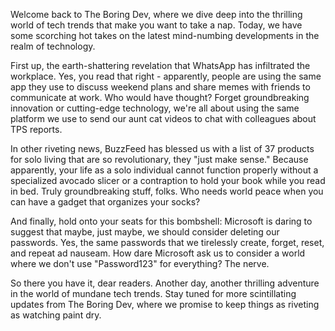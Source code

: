 Welcome back to The Boring Dev, where we dive deep into the thrilling world of tech trends that make you want to take a nap. Today, we have some scorching hot takes on the latest mind-numbing developments in the realm of technology.

First up, the earth-shattering revelation that WhatsApp has infiltrated the workplace. Yes, you read that right - apparently, people are using the same app they use to discuss weekend plans and share memes with friends to communicate at work. Who would have thought? Forget groundbreaking innovation or cutting-edge technology, we're all about using the same platform we use to send our aunt cat videos to chat with colleagues about TPS reports.

In other riveting news, BuzzFeed has blessed us with a list of 37 products for solo living that are so revolutionary, they "just make sense." Because apparently, your life as a solo individual cannot function properly without a specialized avocado slicer or a contraption to hold your book while you read in bed. Truly groundbreaking stuff, folks. Who needs world peace when you can have a gadget that organizes your socks?

And finally, hold onto your seats for this bombshell: Microsoft is daring to suggest that maybe, just maybe, we should consider deleting our passwords. Yes, the same passwords that we tirelessly create, forget, reset, and repeat ad nauseam. How dare Microsoft ask us to consider a world where we don't use "Password123" for everything? The nerve.

So there you have it, dear readers. Another day, another thrilling adventure in the world of mundane tech trends. Stay tuned for more scintillating updates from The Boring Dev, where we promise to keep things as riveting as watching paint dry.